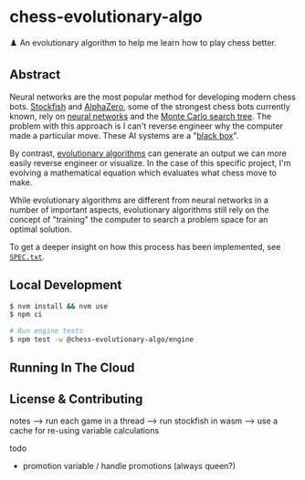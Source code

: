# chess-evolutionary-algo

♟️ An evolutionary algorithm to help me learn how to play chess better.

## Abstract

Neural networks are the most popular method for developing modern chess bots. [Stockfish](<https://en.wikipedia.org/wiki/Stockfish_(chess)>) and [AlphaZero](https://en.wikipedia.org/wiki/AlphaZero), some of the strongest chess bots currently known, rely on [neural networks](https://en.wikipedia.org/wiki/Neural_network) and the [Monte Carlo search tree](https://en.wikipedia.org/wiki/Monte_Carlo_tree_search). The problem with this approach is I can't reverse engineer why the computer made a particular move. These AI systems are a "[black box](https://umdearborn.edu/news/ais-mysterious-black-box-problem-explained)".

By contrast, [evolutionary algorithms](https://en.wikipedia.org/wiki/Evolutionary_algorithm) can generate an output we can more easily reverse engineer or visualize. In the case of this specific project, I'm evolving a mathematical equation which evaluates what chess move to make.

While evolutionary algorithms are different from neural networks in a number of important aspects, evolutionary algorithms still rely on the concept of "training" the computer to search a problem space for an optimal solution.

To get a deeper insight on how this process has been implemented, see [`SPEC.txt`](./SPEC.txt).

## Local Development

```sh
$ nvm install && nvm use
$ npm ci

# Run engine tests
$ npm test -w @chess-evolutionary-algo/engine
```

## Running In The Cloud

## License & Contributing

notes
--> run each game in a thread
--> run stockfish in wasm
--> use a cache for re-using variable calculations

todo

- promotion variable / handle promotions (always queen?)
